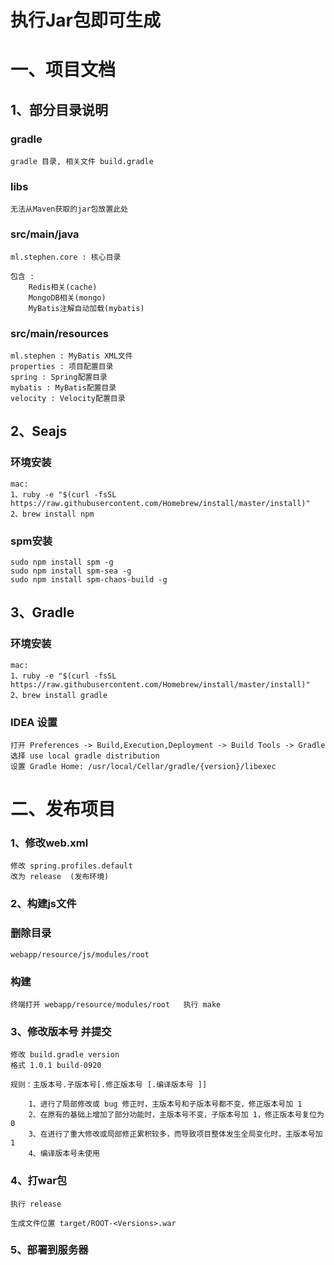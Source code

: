 # **执行Jar包即可生成**

# **一、项目文档**

## 1、部分目录说明

### gradle

	gradle 目录, 相关文件 build.gradle

### libs

    无法从Maven获取的jar包放置此处

### src/main/java

    ml.stephen.core : 核心目录
    
    包含 :
        Redis相关(cache)
        MongoDB相关(mongo)
        MyBatis注解自动加载(mybatis)

### src/main/resources

    ml.stephen : MyBatis XML文件
    properties : 项目配置目录
    spring : Spring配置目录
    mybatis : MyBatis配置目录
    velocity : Velocity配置目录

## 2、Seajs

### 环境安装

    mac:
    1、ruby -e "$(curl -fsSL https://raw.githubusercontent.com/Homebrew/install/master/install)"
    2、brew install npm

### spm安装

    sudo npm install spm -g
    sudo npm install spm-sea -g
    sudo npm install spm-chaos-build -g

## 3、Gradle

### 环境安装

    mac:
    1、ruby -e "$(curl -fsSL https://raw.githubusercontent.com/Homebrew/install/master/install)"
    2、brew install gradle

### IDEA 设置

    打开 Preferences -> Build,Execution,Deployment -> Build Tools -> Gradle
    选择 use local gradle distribution
    设置 Gradle Home: /usr/local/Cellar/gradle/{version}/libexec

# **二、发布项目**

### 1、修改web.xml

    修改 spring.profiles.default
    改为 release  (发布环境)

### 2、构建js文件

### 删除目录

	webapp/resource/js/modules/root

### 构建

	终端打开 webapp/resource/modules/root	执行 make

### 3、修改版本号 并提交

    修改 build.gradle version
    格式 1.0.1 build-0920

	规则：主版本号.子版本号[.修正版本号 [.编译版本号 ]]

		1、进行了局部修改或 bug 修正时，主版本号和子版本号都不变，修正版本号加 1
		2、在原有的基础上增加了部分功能时，主版本号不变，子版本号加 1，修正版本号复位为 0
		3、在进行了重大修改或局部修正累积较多，而导致项目整体发生全局变化时，主版本号加 1
		4、编译版本号未使用

### 4、打war包

	执行 release

	生成文件位置 target/ROOT-<Versions>.war

### 5、部署到服务器